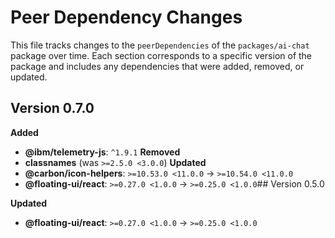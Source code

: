 # Peer Dependency Changes

This file tracks changes to the `peerDependencies` of the `packages/ai-chat` package over time.
Each section corresponds to a specific version of the package and includes any dependencies that were added, removed, or updated.



## Version 0.7.0

**Added**
- **@ibm/telemetry-js**: `^1.9.1`
**Removed**
- **classnames** (was `>=2.5.0 <3.0.0`)
**Updated**
- **@carbon/icon-helpers**: `>=10.53.0 <11.0.0` → `>=10.54.0 <11.0.0`
- **@floating-ui/react**: `>=0.27.0 <1.0.0` → `>=0.25.0 <1.0.0`## Version 0.5.0

**Updated**

- **@floating-ui/react**: `>=0.27.0 <1.0.0` → `>=0.25.0 <1.0.0`
